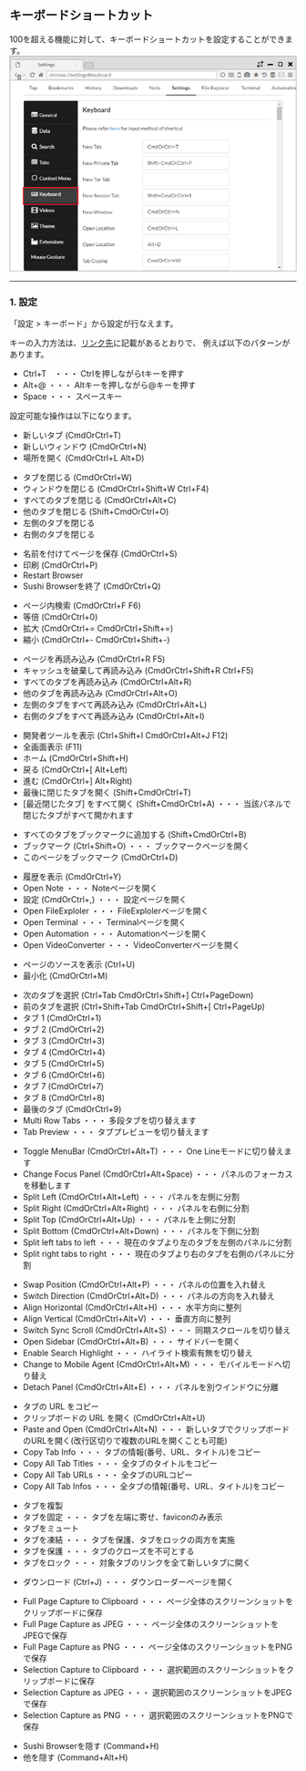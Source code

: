 ## キーボードショートカット

100を超える機能に対して、キーボードショートカットを設定することができます。
![keyboard](img/keyboard.png)

*********

### 1. 設定
「設定 > キーボード」から設定が行なえます。

キーの入力方法は、[リンク先](https://github.com/electron/electron/blob/master/docs/api/accelerator.md)に記載があるとおりで、
例えば以下のパターンがあります。  

- Ctrl+T　・・・ Ctrlを押しながらtキーを押す
- Alt+@ ・・・ Altキーを押しながら@キーを押す
- Space ・・・ スペースキー


設定可能な操作は以下になります。

 - 新しいタブ (CmdOrCtrl+T)
 - 新しいウィンドウ (CmdOrCtrl+N)
 - 場所を開く (CmdOrCtrl+L Alt+D)
 
<span/>

 - タブを閉じる (CmdOrCtrl+W)
 - ウィンドウを閉じる (CmdOrCtrl+Shift+W Ctrl+F4)
 - すべてのタブを閉じる (CmdOrCtrl+Alt+C)
 - 他のタブを閉じる (Shift+CmdOrCtrl+O)
 - 左側のタブを閉じる
 - 右側のタブを閉じる
 
<span/>

 - 名前を付けてページを保存 (CmdOrCtrl+S)
 - 印刷 (CmdOrCtrl+P)
 - Restart Browser
 - Sushi Browserを終了 (CmdOrCtrl+Q)
 
 
<span/>

 - ページ内検索 (CmdOrCtrl+F F6)
 - 等倍 (CmdOrCtrl+0)
 - 拡大 (CmdOrCtrl+= CmdOrCtrl+Shift+=)
 - 縮小 (CmdOrCtrl+- CmdOrCtrl+Shift+-)
 
<span/>

 - ページを再読み込み (CmdOrCtrl+R F5)
 - キャッシュを破棄して再読み込み (CmdOrCtrl+Shift+R Ctrl+F5)
 - すべてのタブを再読み込み (CmdOrCtrl+Alt+R)
 - 他のタブを再読み込み (CmdOrCtrl+Alt+O)
 - 左側のタブをすべて再読み込み (CmdOrCtrl+Alt+L)
 - 右側のタブをすべて再読み込み (CmdOrCtrl+Alt+I)
  
<span/>

 - 開発者ツールを表示 (Ctrl+Shift+I CmdOrCtrl+Alt+J F12)
 - 全画面表示 (F11)
 - ホーム (CmdOrCtrl+Shift+H)
 - 戻る (CmdOrCtrl+[ Alt+Left)
 - 進む (CmdOrCtrl+] Alt+Right)
 - 最後に閉じたタブを開く (Shift+CmdOrCtrl+T)
 - [最近閉じたタブ] をすべて開く (Shift+CmdOrCtrl+A) ・・・ 当該パネルで閉じたタブがすべて開かれます
 
<span/>

 - すべてのタブをブックマークに追加する (Shift+CmdOrCtrl+B)
 - ブックマーク (Ctrl+Shift+O) ・・・ ブックマークページを開く
 - このページをブックマーク (CmdOrCtrl+D)
 
<span/>

 - 履歴を表示 (CmdOrCtrl+Y)
 - Open Note ・・・ Noteページを開く
 - 設定 (CmdOrCtrl+,) ・・・ 設定ページを開く
 - Open FileExploler ・・・ FileExplolerページを開く
 - Open Terminal ・・・ Terminalページを開く
 - Open Automation ・・・ Automationページを開く
 - Open VideoConverter ・・・ VideoConverterページを開く
  
<span/>

 - ページのソースを表示 (Ctrl+U)
 - 最小化 (CmdOrCtrl+M)
  
<span/>

 - 次のタブを選択 (Ctrl+Tab CmdOrCtrl+Shift+] Ctrl+PageDown)
 - 前のタブを選択 (Ctrl+Shift+Tab CmdOrCtrl+Shift+[ Ctrl+PageUp)
 - タブ 1 (CmdOrCtrl+1)
 - タブ 2 (CmdOrCtrl+2)
 - タブ 3 (CmdOrCtrl+3)
 - タブ 4 (CmdOrCtrl+4)
 - タブ 5 (CmdOrCtrl+5)
 - タブ 6 (CmdOrCtrl+6)
 - タブ 7 (CmdOrCtrl+7)
 - タブ 8 (CmdOrCtrl+8)
 - 最後のタブ (CmdOrCtrl+9)
 - Multi Row Tabs ・・・ 多段タブを切り替えます
 - Tab Preview ・・・ タブプレビューを切り替えます
  
<span/>

 - Toggle MenuBar (CmdOrCtrl+Alt+T) ・・・ One Lineモードに切り替えます
 - Change Focus Panel (CmdOrCtrl+Alt+Space) ・・・ パネルのフォーカスを移動します
 - Split Left (CmdOrCtrl+Alt+Left) ・・・ パネルを左側に分割
 - Split Right (CmdOrCtrl+Alt+Right) ・・・ パネルを右側に分割
 - Split Top (CmdOrCtrl+Alt+Up) ・・・ パネルを上側に分割
 - Split Bottom (CmdOrCtrl+Alt+Down) ・・・ パネルを下側に分割
 - Split left tabs to left ・・・ 現在のタブより左のタブを左側のパネルに分割
 - Split right tabs to right ・・・ 現在のタブより右のタブを右側のパネルに分割
  
<span/>

 - Swap Position (CmdOrCtrl+Alt+P) ・・・ パネルの位置を入れ替え
 - Switch Direction (CmdOrCtrl+Alt+D) ・・・ パネルの方向を入れ替え
 - Align Horizontal (CmdOrCtrl+Alt+H) ・・・ 水平方向に整列
 - Align Vertical (CmdOrCtrl+Alt+V) ・・・ 垂直方向に整列
 - Switch Sync Scroll (CmdOrCtrl+Alt+S) ・・・ 同期スクロールを切り替え
 - Open Sidebar (CmdOrCtrl+Alt+B) ・・・ サイドバーを開く
 - Enable Search Highlight ・・・ ハイライト検索有無を切り替え
 - Change to Mobile Agent (CmdOrCtrl+Alt+M) ・・・ モバイルモードへ切り替え
 - Detach Panel (CmdOrCtrl+Alt+E) ・・・ パネルを別ウインドウに分離
  
<span/>

 - タブの URL をコピー
 - クリップボードの URL を開く (CmdOrCtrl+Alt+U)
 - Paste and Open (CmdOrCtrl+Alt+N) ・・・ 新しいタブでクリップボードのURLを開く(改行区切りで複数のURLを開くことも可能)
 - Copy Tab Info ・・・ タブの情報(番号、URL、タイトル)をコピー
 - Copy All Tab Titles ・・・ 全タブのタイトルをコピー
 - Copy All Tab URLs ・・・ 全タブのURLコピー
 - Copy All Tab Infos  ・・・ 全タブの情報(番号、URL、タイトル)をコピー
  
<span/>

 - タブを複製
 - タブを固定 ・・・ タブを左端に寄せ、faviconのみ表示
 - タブをミュート
 - タブを凍結 ・・・ タブを保護、タブをロックの両方を実施
 - タブを保護 ・・・ タブのクローズを不可とする
 - タブをロック ・・・ 対象タブのリンクを全て新しいタブに開く 
 
<span/>
 
 - ダウンロード (Ctrl+J) ・・・ ダウンローダーページを開く
  
<span/>

 - Full Page Capture to Clipboard ・・・ ページ全体のスクリーンショットをクリップボードに保存
 - Full Page Capture as JPEG ・・・ ページ全体のスクリーンショットをJPEGで保存
 - Full Page Capture as PNG ・・・ ページ全体のスクリーンショットをPNGで保存
 - Selection Capture to Clipboard ・・・ 選択範囲のスクリーンショットをクリップボードに保存
 - Selection Capture as JPEG ・・・ 選択範囲のスクリーンショットをJPEGで保存
 - Selection Capture as PNG ・・・ 選択範囲のスクリーンショットをPNGで保存
  
<span/>
 
 - Sushi Browserを隠す (Command+H)
 - 他を隠す (Command+Alt+H)
